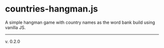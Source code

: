 # countries-hangman.js

A simple hangman game with country names as the word bank build using vanilla JS.

---

v. 0.2.0
